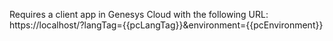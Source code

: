 Requires a client app in Genesys Cloud with the following URL: https://localhost/?langTag={{pcLangTag}}&environment={{pcEnvironment}}
